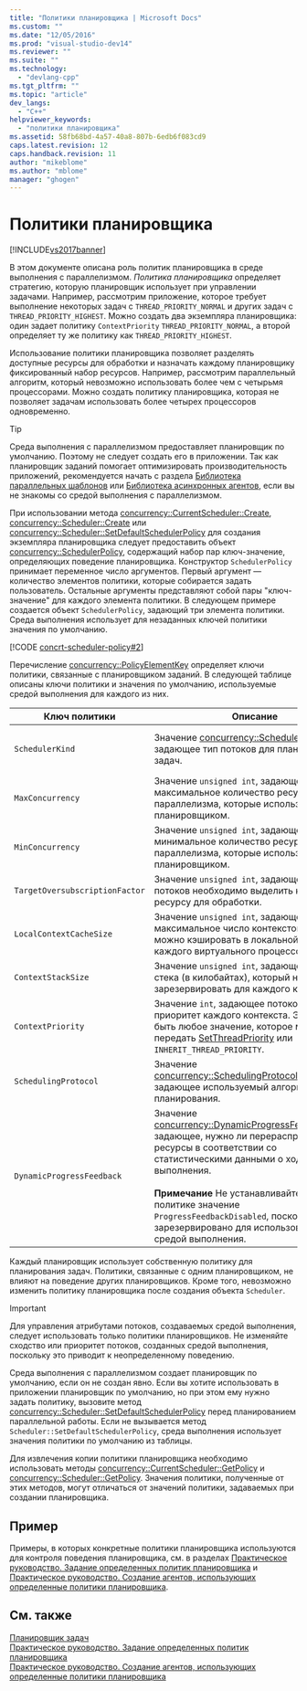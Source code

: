 ```yaml
---
title: "Политики планировщика | Microsoft Docs"
ms.custom: ""
ms.date: "12/05/2016"
ms.prod: "visual-studio-dev14"
ms.reviewer: ""
ms.suite: ""
ms.technology: 
  - "devlang-cpp"
ms.tgt_pltfrm: ""
ms.topic: "article"
dev_langs: 
  - "C++"
helpviewer_keywords: 
  - "политики планировщика"
ms.assetid: 58fb68bd-4a57-40a8-807b-6edb6f083cd9
caps.latest.revision: 12
caps.handback.revision: 11
author: "mikeblome"
ms.author: "mblome"
manager: "ghogen"
---
```

# Политики планировщика
[!INCLUDE[vs2017banner](../../assembler/inline/includes/vs2017banner.md)]

В этом документе описана роль политик планировщика в среде выполнения с параллелизмом.  *Политика планировщика* определяет стратегию, которую планировщик использует при управлении задачами.  Например, рассмотрим приложение, которое требует выполнение некоторых задач с `THREAD_PRIORITY_NORMAL` и других задач с `THREAD_PRIORITY_HIGHEST`.  Можно создать два экземпляра планировщика: один задает политику `ContextPriority` `THREAD_PRIORITY_NORMAL`, а второй определяет ту же политику как `THREAD_PRIORITY_HIGHEST`.  
  
 Использование политики планировщика позволяет разделять доступные ресурсы для обработки и назначать каждому планировщику фиксированный набор ресурсов.  Например, рассмотрим параллельный алгоритм, который невозможно использовать более чем с четырьмя процессорами.  Можно создать политику планировщика, которая не позволяет задачам использовать более четырех процессоров одновременно.  
  
> [!TIP]
>  Среда выполнения с параллелизмом предоставляет планировщик по умолчанию.  Поэтому не следует создать его в приложении.  Так как планировщик заданий помогает оптимизировать производительность приложений, рекомендуется начать с раздела [Библиотека параллельных шаблонов](../../parallel/concrt/parallel-patterns-library-ppl.md) или [Библиотека асинхронных агентов](../../parallel/concrt/asynchronous-agents-library.md), если вы не знакомы со средой выполнения с параллелизмом.  
  
 При использовании метода [concurrency::CurrentScheduler::Create](../Topic/CurrentScheduler::Create%20Method.md), [concurrency::Scheduler::Create](../Topic/Scheduler::Create%20Method.md) или [concurrency::Scheduler::SetDefaultSchedulerPolicy](../Topic/Scheduler::SetDefaultSchedulerPolicy%20Method.md) для создания экземпляра планировщика следует предоставить объект [concurrency::SchedulerPolicy](../../parallel/concrt/reference/schedulerpolicy-class.md), содержащий набор пар ключ\-значение, определяющих поведение планировщика.  Конструктор `SchedulerPolicy` принимает переменное число аргументов.  Первый аргумент — количество элементов политики, которые собирается задать пользователь.  Остальные аргументы представляют собой пары "ключ\-значение" для каждого элемента политики.  В следующем примере создается объект `SchedulerPolicy`, задающий три элемента политики.  Среда выполнения использует для незаданных ключей политики значения по умолчанию.  
  
 [!CODE [concrt-scheduler-policy#2](../CodeSnippet/VS_Snippets_ConcRT/concrt-scheduler-policy#2)]  
  
 Перечисление [concurrency::PolicyElementKey](../Topic/PolicyElementKey%20Enumeration.md) определяет ключи политики, связанные с планировщиком заданий.  В следующей таблице описаны ключи политики и значения по умолчанию, используемые средой выполнения для каждого из них.  
  
|Ключ политики|Описание|Значение по умолчанию|  
|-------------------|--------------|---------------------------|  
|`SchedulerKind`|Значение [concurrency::SchedulerType](../Topic/SchedulerType%20Enumeration.md), задающее тип потоков для планирования задач.|`ThreadScheduler` \(использование стандартных потоков\)  Это единственное допустимое значение для этого ключа.|  
|`MaxConcurrency`|Значение `unsigned int`, задающее максимальное количество ресурсов параллелизма, которые используются планировщиком.|[concurrency::MaxExecutionResources](../Topic/MaxExecutionResources%20Constant.md)|  
|`MinConcurrency`|Значение `unsigned int`, задающее минимальное количество ресурсов параллелизма, которые используются планировщиком.|`1`|  
|`TargetOversubscriptionFactor`|Значение `unsigned int`, задающее, сколько потоков необходимо выделить каждому ресурсу для обработки.|`1`|  
|`LocalContextCacheSize`|Значение `unsigned int`, задающее максимальное число контекстов, которые можно кэшировать в локальной очереди каждого виртуального процессора.|`8`|  
|`ContextStackSize`|Значение `unsigned int`, задающее размер стека \(в килобайтах\), который необходимо зарезервировать для каждого контекста.|`0` \(использовать размер стека по умолчанию\)|  
|`ContextPriority`|Значение `int`, задающее потоковый приоритет каждого контекста.  Это может быть любое значение, которое можно передать [SetThreadPriority](http://msdn.microsoft.com/library/windows/desktop/ms686277) или `INHERIT_THREAD_PRIORITY`.|`THREAD_PRIORITY_NORMAL`|  
|`SchedulingProtocol`|Значение [concurrency::SchedulingProtocolType](../Topic/SchedulingProtocolType%20Enumeration.md), задающее используемый алгоритм планирования.|`EnhanceScheduleGroupLocality`|  
|`DynamicProgressFeedback`|Значение [concurrency::DynamicProgressFeedbackType](../Topic/DynamicProgressFeedbackType%20Enumeration.md), задающее, нужно ли перераспределять ресурсы в соответствии со статистическими данными о ходе выполнения.<br /><br /> **Примечание** Не устанавливайте этой политике значение `ProgressFeedbackDisabled`, поскольку оно зарезервировано для использования средой выполнения.|`ProgressFeedbackEnabled`|  
  
 Каждый планировщик использует собственную политику для планирования задач.  Политики, связанные с одним планировщиком, не влияют на поведение других планировщиков.  Кроме того, невозможно изменить политику планировщика после создания объекта `Scheduler`.  
  
> [!IMPORTANT]
>  Для управления атрибутами потоков, создаваемых средой выполнения, следует использовать только политики планировщиков.  Не изменяйте сходство или приоритет потоков, созданных средой выполнения, поскольку это приводит к неопределенному поведению.  
  
 Среда выполнения с параллелизмом создает планировщик по умолчанию, если он не создан явно.  Если вы хотите использовать в приложении планировщик по умолчанию, но при этом ему нужно задать политику, вызовите метод [concurrency::Scheduler::SetDefaultSchedulerPolicy](../Topic/Scheduler::SetDefaultSchedulerPolicy%20Method.md) перед планированием параллельной работы.  Если не вызывается метод `Scheduler::SetDefaultSchedulerPolicy`, среда выполнения использует значения политики по умолчанию из таблицы.  
  
 Для извлечения копии политики планировщика необходимо использовать методы [concurrency::CurrentScheduler::GetPolicy](../Topic/CurrentScheduler::GetPolicy%20Method.md) и [concurrency::Scheduler::GetPolicy](../Topic/Scheduler::GetPolicy%20Method.md).  Значения политики, полученные от этих методов, могут отличаться от значений политики, задаваемых при создании планировщика.  
  
## Пример  
 Примеры, в которых конкретные политики планировщика используются для контроля поведения планировщика, см. в разделах [Практическое руководство. Задание определенных политик планировщика](../Topic/How%20to:%20Specify%20Specific%20Scheduler%20Policies.md) и [Практическое руководство. Создание агентов, использующих определенные политики планировщика](../../parallel/concrt/how-to-create-agents-that-use-specific-scheduler-policies.md).  
  
## См. также  
 [Планировщик задач](../../parallel/concrt/task-scheduler-concurrency-runtime.md)   
 [Практическое руководство. Задание определенных политик планировщика](../Topic/How%20to:%20Specify%20Specific%20Scheduler%20Policies.md)   
 [Практическое руководство. Создание агентов, использующих определенные политики планировщика](../../parallel/concrt/how-to-create-agents-that-use-specific-scheduler-policies.md)